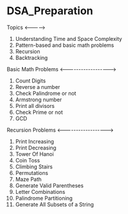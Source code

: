 # DSA_Preparation

Topics
<----->
  1. Understanding Time and Space Complexity  
  2. Pattern-based and basic math problems  
  3. Recursion
  4. Backtracking


Basic Math Problems
<------------------>
  1. Count Digits
  2. Reverse a number
  3. Check Palindrome or not
  4. Armstrong number
  5. Print all divisors
  6. Check Prime or not
  7. GCD

Recursion Problems
<------------------>
  1. Print Increasing
  2. Print Decreasing
  3. Tower Of Hanoi
  4. Coin Toss
  5. Climbing Stairs
  6. Permutations
  7. Maze Path
  8. Generate Valid Parentheses
  9. Letter Combinations
  10. Palindrome Partitioning
  11. Generate All Subsets of a String
      
